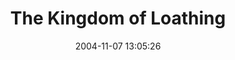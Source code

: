 ---
date: 2004-11-07 13:05:26
link:
  source: delicious
  source_url: https://del.icio.us/roytang
  text: The Kingdom of Loathing
  url: http://www3.kingdomofloathing.com/login.php
slug: the-kingdom-of-loathing
source: delicious
tags:
- games
- web
- broken-link
title: The Kingdom of Loathing
---
